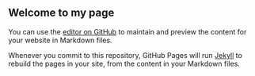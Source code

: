 ## Welcome to my page

You can use the [editor on GitHub](https://github.com/renanpolisciuc/renanpolisciuc.github.io/edit/master/README.md) to maintain and preview the content for your website in Markdown files.

Whenever you commit to this repository, GitHub Pages will run [Jekyll](https://jekyllrb.com/) to rebuild the pages in your site, from the content in your Markdown files.
